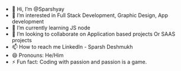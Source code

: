 - 👋 Hi, I’m @Sparshyay
- 👀 I’m interested in Full Stack Development, Graphic Design, App development
- 🌱 I’m currently learning JS node
- 💞️ I’m looking to collaborate on Application based projects Or SAAS projects
- 📫 How to reach me LinkedIn - Sparsh Deshmukh
- 😄 Pronouns: He/Him
- ⚡ Fun fact: Coding with passion and passion is a game.

<!---
Sparshyay/Sparshyay is a ✨ special ✨ repository because its `README.md` (this file) appears on your GitHub profile.
You can click the Preview link to take a look at your changes.
--->
